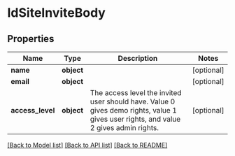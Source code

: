 # IdSiteInviteBody

## Properties
Name | Type | Description | Notes
------------ | ------------- | ------------- | -------------
**name** | **object** |  | [optional] 
**email** | **object** |  | [optional] 
**access_level** | **object** | The access level the invited user should have. Value 0 gives demo rights, value 1 gives user rights, and value 2 gives admin rights. | [optional] 

[[Back to Model list]](../README.md#documentation-for-models) [[Back to API list]](../README.md#documentation-for-api-endpoints) [[Back to README]](../README.md)

